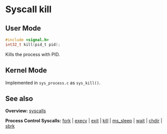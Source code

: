 # Syscall kill

## User Mode

```C
#include <signal.h>
int32_t kill(pid_t pid);
```

Kills the process with PID. 

## Kernel Mode

Implemented in `sys_process.c` as `sys_kill()`. 

## See also

**Overview:** [syscalls](syscalls.md)

**Process Control Syscalls:** [fork](fork.md) | [execv](execv.md) | [exit](exit.md) | [kill](kill.md) | [ms_sleep](ms_sleep.md) | [wait](wait.md) | [chdir](chdir.md) | [sbrk](sbrk.md)
